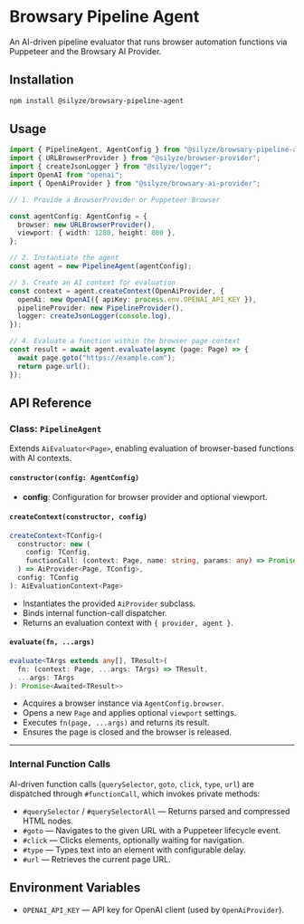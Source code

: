 # Browsary Pipeline Agent

An AI-driven pipeline evaluator that runs browser automation functions via Puppeteer and the Browsary AI Provider.

## Installation

```bash
npm install @silyze/browsary-pipeline-agent
```

## Usage

```ts
import { PipelineAgent, AgentConfig } from "@silyze/browsary-pipeline-agent";
import { URLBrowserProvider } from "@silyze/browser-provider";
import { createJsonLogger } from "@silyze/logger";
import OpenAI from "openai";
import { OpenAiProvider } from "@silyze/browsary-ai-provider";

// 1. Provide a BrowserProvider or Puppeteer Browser

const agentConfig: AgentConfig = {
  browser: new URLBrowserProvider(),
  viewport: { width: 1280, height: 800 },
};

// 2. Instantiate the agent
const agent = new PipelineAgent(agentConfig);

// 3. Create an AI context for evaluation
const context = agent.createContext(OpenAiProvider, {
  openAi: new OpenAI({ apiKey: process.env.OPENAI_API_KEY }),
  pipelineProvider: new PipelineProvider(),
  logger: createJsonLogger(console.log),
});

// 4. Evaluate a function within the browser page context
const result = await agent.evaluate(async (page: Page) => {
  await page.goto("https://example.com");
  return page.url();
});
```

## API Reference

### Class: `PipelineAgent`

Extends `AiEvaluator<Page>`, enabling evaluation of browser-based functions with AI contexts.

#### `constructor(config: AgentConfig)`

- **config**: Configuration for browser provider and optional viewport.

#### `createContext(constructor, config)`

```ts
createContext<TConfig>(
  constructor: new (
    config: TConfig,
    functionCall: (context: Page, name: string, params: any) => Promise<unknown>
  ) => AiProvider<Page, TConfig>,
  config: TConfig
): AiEvaluationContext<Page>
```

- Instantiates the provided `AiProvider` subclass.
- Binds internal function-call dispatcher.
- Returns an evaluation context with `{ provider, agent }`.

#### `evaluate(fn, ...args)`

```ts
evaluate<TArgs extends any[], TResult>(
  fn: (context: Page, ...args: TArgs) => TResult,
  ...args: TArgs
): Promise<Awaited<TResult>>
```

- Acquires a browser instance via `AgentConfig.browser`.
- Opens a new `Page` and applies optional `viewport` settings.
- Executes `fn(page, ...args)` and returns its result.
- Ensures the page is closed and the browser is released.

---

### Internal Function Calls

AI-driven function calls (`querySelector`, `goto`, `click`, `type`, `url`) are dispatched through `#functionCall`, which invokes private methods:

- `#querySelector` / `#querySelectorAll` — Returns parsed and compressed HTML nodes.
- `#goto` — Navigates to the given URL with a Puppeteer lifecycle event.
- `#click` — Clicks elements, optionally waiting for navigation.
- `#type` — Types text into an element with configurable delay.
- `#url` — Retrieves the current page URL.

## Environment Variables

- `OPENAI_API_KEY` — API key for OpenAI client (used by `OpenAiProvider`).
